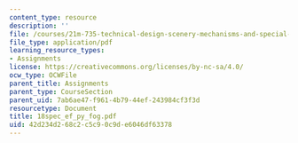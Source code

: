 ```yaml
---
content_type: resource
description: ''
file: /courses/21m-735-technical-design-scenery-mechanisms-and-special-effects-spring-2004/42d234d268c2c5c90c9de6046df63378_18spec_ef_py_fog.pdf
file_type: application/pdf
learning_resource_types:
- Assignments
license: https://creativecommons.org/licenses/by-nc-sa/4.0/
ocw_type: OCWFile
parent_title: Assignments
parent_type: CourseSection
parent_uid: 7ab6ae47-f961-4b79-44ef-243984cf3f3d
resourcetype: Document
title: 18spec_ef_py_fog.pdf
uid: 42d234d2-68c2-c5c9-0c9d-e6046df63378
---
```

